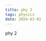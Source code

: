 ```yaml
---
title: phy 2
tags: physics
date: 2024-03-01
---
```

<div data-lang="en">
phy 2
</div>

<div data-lang="zh-TW" style="display: none;">
物理2！！
</div>

<!--more-->

